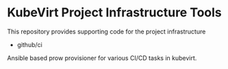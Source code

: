 KubeVirt Project Infrastructure Tools
=====================================

This repository provides supporting code for the project infrastructure

 * github/ci

  Ansible based prow provisioner for various CI/CD tasks in kubevirt.

